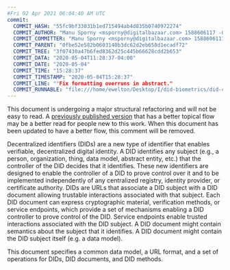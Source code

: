 ```yaml
---
#Fri 02 Apr 2021 06:04:40 AM UTC
commit:
  COMMIT_HASH: "55fc9bf33031b1ed715494ab4d835b0740972274"
  COMMIT_AUTHOR: "Manu Sporny <msporny@digitalbazaar.com> 1588606117 -0400"
  COMMIT_COMMITTER: "Manu Sporny <msporny@digitalbazaar.com> 1588606117 -0400"
  COMMIT_PARENT: "0fbe52e582b0603140b3dc62d2eb658d1ecadf72"
  COMMIT_TREE: "3f07430a47b6fed8362d25c445b66628cdd2b653"
  COMMIT_DATA: "2020-05-04T11:28:37-04:00"
  COMMIT_DATE: "2020-05-04"
  COMMIT_TIME: "15:28:37"
  COMMIT_TIMESTAMP: "2020-05-04T15:28:37"
  COMMIT_LINE: ""Fix formatting overruns in abstract."
  COMMIT_RUNNABLE: "file:///home/ewelton/Desktop/I/did-biometrics/did-core-dataset/analysis/gitinfo/55fc9bf33031b1ed715494ab4d835b0740972274/snapshot/index.html"
---
```


<section id="abstract">
<p class="issue">
This document is undergoing a major structural refactoring and will not be easy
to read. A <a href="https://www.w3.org/TR/2019/WD-did-core-20191209/">previously
published version</a> that has a better topical flow may be a better read for
people new to this work. When this document has been updated to have a
better flow, this comment will be removed.
    </p>
<p>
<a>Decentralized identifiers</a> (DIDs) are a new type of identifier that
enables verifiable, decentralized digital identity. A <a>DID</a> identifies any
subject (e.g., a person, organization, thing, data model, abstract entity, etc.)
that the controller of the <a>DID</a> decides that it identifies. These new
identifiers are designed to enable the controller of a <a>DID</a> to prove
control over it and to be implemented independently of any centralized registry,
identity provider, or certificate authority. <a>DID</a>s are URLs that associate
a <a>DID subject</a> with a <a>DID document</a> allowing trustable interactions
associated with that subject. Each <a>DID document</a> can express cryptographic
material, verification methods, or <a>service endpoints</a>, which provide a set
of mechanisms enabling a <a>DID controller</a> to prove control of the
<a>DID</a>. <a>Service endpoints</a> enable trusted interactions associated with
the <a>DID subject</a>. A <a>DID document</a> might contain semantics about the
subject that it identifies. A <a>DID document</a> might contain the <a>DID
subject</a> itself (e.g. a data model).
    </p>
<p>
This document specifies a common data model, a URL format, and a set of
operations for <a>DIDs</a>, <a>DID documents</a>, and <a>DID methods</a>.
    </p>
</section>
